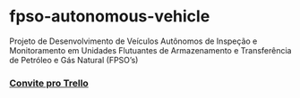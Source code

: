 # fpso-autonomous-vehicle
Projeto de Desenvolvimento de Veículos Autônomos de Inspeção e Monitoramento em Unidades Flutuantes de Armazenamento e Transferência de Petróleo e Gás Natural (FPSO’s)

### [Convite pro Trello](https://trello.com/invite/b/M4IHegnv/d1733644d48b51d429c125ab0d3cb7b7/projeto-ros-ve%C3%ADculos-aut%C3%B4nomos)
